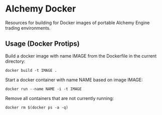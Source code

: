 # Alchemy Docker
Resources for building for Docker images of portable Alchemy Engine trading environments.

## Usage (Docker Protips)
Build a docker image with name IMAGE from the Dockerfile in the current directory:
```
docker build -t IMAGE .
```

Start a docker container with name NAME based on image IMAGE:
```
docker run --name NAME -i -t IMAGE
```

Remove all containers that are not currently running:
```
docker rm $(docker ps -a -q)
```
